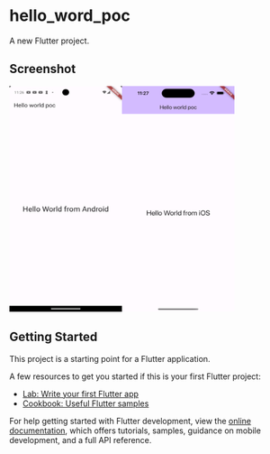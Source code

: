 # hello_word_poc

A new Flutter project.

## Screenshot
<tr>
    <td><img align="left" src="https://raw.githubusercontent.com/iamEtornam/hello_word_poc/main/screenshots/art_1.png" width="200" height="400"/></td>
    <td><img src="https://raw.githubusercontent.com/iamEtornam/hello_word_poc/main/screenshots/art_2.png" width="200" height="400"/></td> 
</tr>
</br>

## Getting Started

This project is a starting point for a Flutter application.

A few resources to get you started if this is your first Flutter project:

- [Lab: Write your first Flutter app](https://docs.flutter.dev/get-started/codelab)
- [Cookbook: Useful Flutter samples](https://docs.flutter.dev/cookbook)

For help getting started with Flutter development, view the
[online documentation](https://docs.flutter.dev/), which offers tutorials,
samples, guidance on mobile development, and a full API reference.
